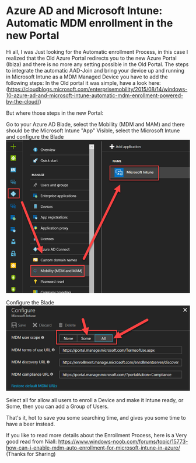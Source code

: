 # Azure AD and Microsoft Intune: Automatic MDM enrollment in the new Portal


Hi all, I was Just looking for the Automatic enrollment Process, in this case I realized that the Old Azure Portal redirects you to the new Azure Portal (Ibiza) and there is no more any setting possible in the Old Portal.
The steps to integrate the automatic AAD-Join and bring your device up and running in Microsoft Intune as a MDM Managed Device you have to add the following steps:
In the Old portal it was simple, have a look here: (https://cloudblogs.microsoft.com/enterprisemobility/2015/08/14/windows-10-azure-ad-and-microsoft-intune-automatic-mdm-enrollment-powered-by-the-cloud/)

But where those steps in the new Portal:

Go to your Azure AD Blade, select the Mobility (MDM and MAM) and there should be the Microsoft Intune "App" Visible, select the Microsoft Intune and configure the Blade
![How to get to the Blade](images/azure-mdm-intune.png)


Configure the Blade                                                                     
![Configure the Blade](images/azure-intune-configure-scope.png)


Select all for allow all users to enroll a Device and make it Intune ready, or Some, then you can add a Group of Users.

That's it, hot to save you some searching time, and gives you some time to have a beer instead.

If you like to read more details about the Enrollment Process, here is a Very good read from Niall: https://www.windows-noob.com/forums/topic/15773-how-can-i-enable-mdm-auto-enrollment-for-microsoft-intune-in-azure/
(Thanks for Sharing)
